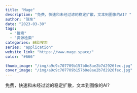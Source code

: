 ```yaml
---
title: "Mage"
description: "免费，快速和未经过滤的稳定扩散，文本到图像的AI? "
author: "瑞东"
date: "2023-03-30"
tags:
  - "搜索"
  - "资源检索"
categories: 辅助搜索
series: "application"
website_link: "https://www.mage.space/"
color: "#666"

thumb_image: "/img/a9c9c707709b157b0e8ae2b7d2926fec.jpg"
cover_image: "/img/a9c9c707709b157b0e8ae2b7d2926fec.jpg"
---
```


免费，快速和未经过滤的稳定扩散，文本到图像的AI? 
